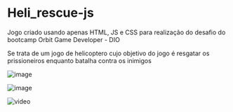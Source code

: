 # Heli_rescue-js
Jogo criado usando apenas HTML, JS e CSS para realização do desafio do bootcamp Orbit Game Developer - DIO

Se trata de um jogo de helicoptero cujo objetivo do jogo é resgatar os prissioneiros enquanto batalha contra os inimigos

![image](https://user-images.githubusercontent.com/19177386/164993095-0cfe8a36-b709-492d-87a7-d34084e9dee0.png)

![image](https://user-images.githubusercontent.com/19177386/164993128-a2ebb115-8338-42ff-b6e1-c92091844007.png)

![video](demo.gif)
